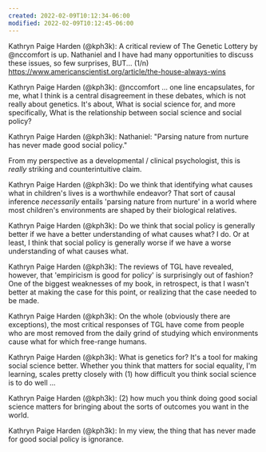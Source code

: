 ```yaml
---
created: 2022-02-09T10:12:34-06:00
modified: 2022-02-09T10:12:45-06:00
---
```


Kathryn Paige Harden (@kph3k): A critical review of The Genetic Lottery by @nccomfort is up. Nathaniel and I have had many opportunities to discuss these issues, so few surprises, BUT... (1/n) https://www.americanscientist.org/article/the-house-always-wins

Kathryn Paige Harden (@kph3k): @nccomfort ... one line encapsulates, for me, what I think is a central disagreement in these debates, which is not really about genetics. It's about, What is social science for, and more specifically, What is the relationship between social science and social policy?

Kathryn Paige Harden (@kph3k): Nathaniel: "Parsing nature from nurture has never made good social policy."

From my perspective as a developmental / clinical psychologist, this is *really* striking and counterintuitive claim.

Kathryn Paige Harden (@kph3k): Do we think that identifying what causes what in children's lives is a worthwhile endeavor? That sort of causal inference *necessarily* entails 'parsing nature from nurture' in a world where most children's environments are shaped by their biological relatives.

Kathryn Paige Harden (@kph3k): Do we think that social policy is generally better if we have a better understanding of what causes what? I do. Or at least, I think that social policy is generally worse if we have a worse understanding of what causes what.

Kathryn Paige Harden (@kph3k): The reviews of TGL have revealed, however, that 'empiricism is good for policy' is surprisingly out of fashion? One of the biggest weaknesses of my book, in retrospect, is that I wasn't better at making the case for this point, or realizing that the case needed to be made.

Kathryn Paige Harden (@kph3k): On the whole (obviously there are exceptions), the most critical responses of TGL have come from people who are most removed from the daily grind of studying which environments cause what for which free-range humans.

Kathryn Paige Harden (@kph3k): What is genetics for? It's a tool for making social science better. Whether you think that matters for social equality, I'm learning, scales pretty closely with (1) how difficult you think social science is to do well ...

Kathryn Paige Harden (@kph3k): (2) how much you think doing good social science matters for bringing about the sorts of outcomes you want in the world.

Kathryn Paige Harden (@kph3k): In my view, the thing that has never made for good social policy is ignorance.
